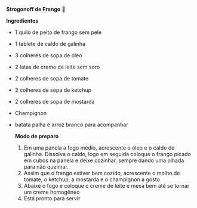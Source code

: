 **Strogonoff de Frango** :chicken:

**Ingredientes**

- 1 quilo de peito de frango sem pele

- 1 tablete de caldo de galinha

- 3 colheres de sopa de óleo

- 2 latas de creme de leite sem soro

- 2 colheres de sopa de tomate

- 2 colheres de sopa de ketchup

- 2 colheres de sopa de mostarda

- Champignon

- batata palha e arroz branco para acompanhar


  **Modo de preparo**

  1. Em uma panela a fogo médio, acrescente o óleo e o caldo de galinha. Dissolva o caldo, logo em seguida coloque o frango picado em cubos na panela e deixe cozinhar, sempre dando uma olhada para não queimar.
  2. Assim que o frango estiver bem cozido, acrescente o molho de tomate, o ketchup, a mostarda e o champignon a gosto
  3. Abaixe o fogo e coloque o creme de leite e mexa bem até se tornar um creme homogêneo
  4. Está pronto para servir

  

